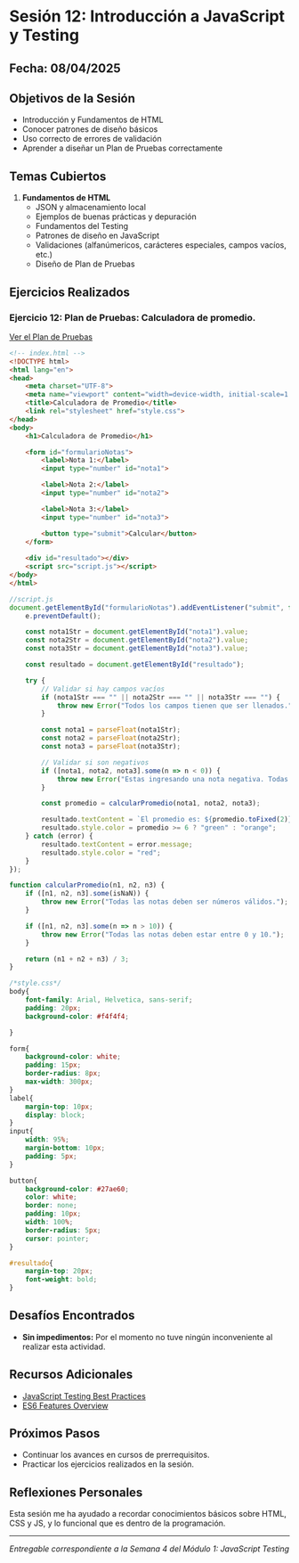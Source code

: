 # Sesión 12: Introducción a JavaScript y Testing

## Fecha: 08/04/2025

## Objetivos de la Sesión

- Introducción y Fundamentos de HTML
- Conocer patrones de diseño básicos
- Uso correcto de errores de validación
- Aprender a diseñar un Plan de Pruebas correctamente

## Temas Cubiertos

1. **Fundamentos de HTML**
   - JSON y almacenamiento local
   - Ejemplos de buenas prácticas y depuración 
   - Fundamentos del Testing
   - Patrones de diseño en JavaScript
   - Validaciones (alfanúmericos, carácteres especiales, campos vacíos, etc.)
   - Diseño de Plan de Pruebas 

## Ejercicios Realizados

### Ejercicio 12: Plan de Pruebas: Calculadora de promedio.

[Ver el Plan de Pruebas](/Plan%20de%20Pruebas.pdf)

```html
<!-- index.html -->
<!DOCTYPE html>
<html lang="en">
<head>
    <meta charset="UTF-8">
    <meta name="viewport" content="width=device-width, initial-scale=1.0">
    <title>Calculadora de Promedio</title>
    <link rel="stylesheet" href="style.css">
</head>
<body>
    <h1>Calculadora de Promedio</h1>

    <form id="formularioNotas">
        <label>Nota 1:</label>
        <input type="number" id="nota1">

        <label>Nota 2:</label>
        <input type="number" id="nota2">

        <label>Nota 3:</label>
        <input type="number" id="nota3">

        <button type="submit">Calcular</button>
    </form>
    
    <div id="resultado"></div>
    <script src="script.js"></script>
</body>
</html>
```
```js - script.js
//script.js
document.getElementById("formularioNotas").addEventListener("submit", function(e){
    e.preventDefault();

    const nota1Str = document.getElementById("nota1").value;
    const nota2Str = document.getElementById("nota2").value;
    const nota3Str = document.getElementById("nota3").value;

    const resultado = document.getElementById("resultado");

    try {
        // Validar si hay campos vacíos
        if (nota1Str === "" || nota2Str === "" || nota3Str === "") {
            throw new Error("Todos los campos tienen que ser llenados.");
        }

        const nota1 = parseFloat(nota1Str);
        const nota2 = parseFloat(nota2Str);
        const nota3 = parseFloat(nota3Str);

        // Validar si son negativos
        if ([nota1, nota2, nota3].some(n => n < 0)) {
            throw new Error("Estas ingresando una nota negativa. Todas las notas deben estar en 0 y 10.");
        }

        const promedio = calcularPromedio(nota1, nota2, nota3);

        resultado.textContent = `El promedio es: ${promedio.toFixed(2)}`;
        resultado.style.color = promedio >= 6 ? "green" : "orange";
    } catch (error) {
        resultado.textContent = error.message;
        resultado.style.color = "red";
    }
});

function calcularPromedio(n1, n2, n3) {
    if ([n1, n2, n3].some(isNaN)) {
        throw new Error("Todas las notas deben ser números válidos.");
    }

    if ([n1, n2, n3].some(n => n > 10)) {
        throw new Error("Todas las notas deben estar entre 0 y 10.");
    }

    return (n1 + n2 + n3) / 3;
}
```

```css
/*style.css*/
body{
    font-family: Arial, Helvetica, sans-serif;
    padding: 20px;
    background-color: #f4f4f4;

}

form{
    background-color: white;
    padding: 15px;
    border-radius: 8px;
    max-width: 300px;
}
label{
    margin-top: 10px;
    display: block;
}
input{
    width: 95%;
    margin-bottom: 10px;
    padding: 5px;
}

button{
    background-color: #27ae60;
    color: white;
    border: none;
    padding: 10px;
    width: 100%;
    border-radius: 5px;
    cursor: pointer;
}

#resultado{
    margin-top: 20px;
    font-weight: bold;
}
```
## Desafíos Encontrados

- **Sin impedimentos:** Por el momento no tuve ningún inconveniente al realizar esta actividad.  

## Recursos Adicionales

- [JavaScript Testing Best Practices](https://github.com/goldbergyoni/javascript-testing-best-practices)
- [ES6 Features Overview](https://github.com/lukehoban/es6features)

## Próximos Pasos

- Continuar los avances en cursos de prerrequisitos. 
- Practicar los ejercicios realizados en la sesión.

## Reflexiones Personales

Esta sesión me ha ayudado a recordar conocimientos básicos sobre HTML, CSS y JS, y lo funcional que es dentro de la programación.

---

*Entregable correspondiente a la Semana 4 del Módulo 1: JavaScript Testing*
